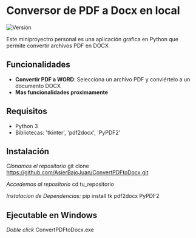 # Conversor de PDF a Docx en local

![Versión](https://img.shields.io/badge/versión-0.1-blue.svg)

Este miniproyectro personal es una aplicación grafica en Python que permite convertir archivos PDF en DOCX

## Funcionalidades

- **Convertir PDF a WORD**: Selecciona un archivo PDF y conviértelo a un documento DOCX
- **Mas funcionalidades proximamente**

## Requisitos

- Python 3
- Bibliotecas: 'tkinter', 'pdf2docx', 'PyPDF2'

## Instalación

*Clonamos el repositorio*
git clone https://github.com/AsierBajoJuan/ConvertPDFtoDocx.git

*Accedemos al repositorio*
cd tu_repositorio

*Instalacion de Dependencias:*
pip install tk pdf2docx PyPDF2


## Ejecutable en Windows

*Doble click*
ConvertPDFtoDocx.exe